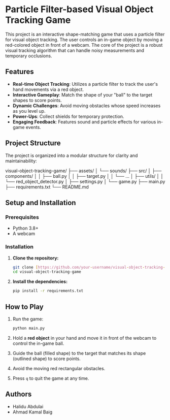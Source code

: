 # Particle Filter-based Visual Object Tracking Game

This project is an interactive shape-matching game that uses a particle filter for visual object tracking. The user controls an in-game object by moving a red-colored object in front of a webcam. The core of the project is a robust visual tracking algorithm that can handle noisy measurements and temporary occlusions.

## Features

-   **Real-time Object Tracking**: Utilizes a particle filter to track the user's hand movements via a red object.
-   **Interactive Gameplay**: Match the shape of your "ball" to the target shapes to score points.
-   **Dynamic Challenges**: Avoid moving obstacles whose speed increases as you level up.
-   **Power-Ups**: Collect shields for temporary protection.
-   **Engaging Feedback**: Features sound and particle effects for various in-game events.

## Project Structure

The project is organized into a modular structure for clarity and maintainability:

visual-object-tracking-game/
├── assets/
│   └── sounds/
├── src/
│   ├── components/
│   │   ├── ball.py
│   │   ├── target.py
│   │   └── ...
│   ├── utils/
│   │   └── red_object_detector.py
│   ├── settings.py
│   └── game.py
├── main.py
├── requirements.txt
└── README.md

## Setup and Installation

### Prerequisites

-   Python 3.8+
-   A webcam

### Installation

1.  **Clone the repository:**
    ```bash
    git clone [https://github.com/your-username/visual-object-tracking-game.git](https://github.com/your-username/visual-object-tracking-game.git)
    cd visual-object-tracking-game
    ```

2.  **Install the dependencies:**
    ```bash
    pip install -r requirements.txt
    ```

## How to Play

1.  Run the game:
    ```bash
    python main.py
    ```

2.  Hold a **red object** in your hand and move it in front of the webcam to control the in-game ball.

3.  Guide the ball (filled shape) to the target that matches its shape (outlined shape) to score points.

4.  Avoid the moving red rectangular obstacles.

5.  Press `q` to quit the game at any time.

## Authors

-   Halidu Abdulai
-   Ahmad Kamal Baig
